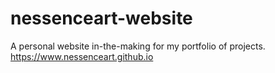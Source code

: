 # nessenceart-website
A personal website in-the-making for my portfolio of projects.
https://www.nessenceart.github.io

